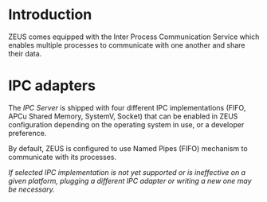 # Introduction

ZEUS comes equipped with the Inter Process Communication Service which enables multiple processes to communicate with one another and share their data.

# IPC adapters

The _IPC Server_ is shipped with four different IPC implementations (FIFO, APCu Shared Memory, SystemV, Socket) that can be enabled in ZEUS configuration depending on the operating system in use, or a developer preference.

By default, ZEUS is configured to use Named Pipes (FIFO) mechanism to communicate with its processes. 

_If selected IPC implementation is not yet supported or is ineffective on a given platform, plugging a different IPC adapter or writing a new one may be necessary._
